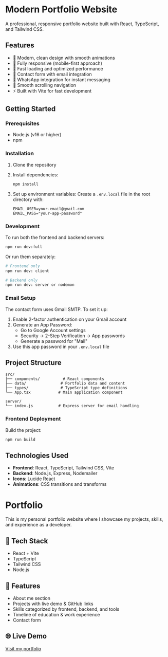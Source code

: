 # Modern Portfolio Website

A professional, responsive portfolio website built with React, TypeScript, and Tailwind CSS.

## Features

- 🎨 Modern, clean design with smooth animations
- 📱 Fully responsive (mobile-first approach)
- 🚀 Fast loading and optimized performance
- 📧 Contact form with email integration
- 💬 WhatsApp integration for instant messaging
- 🎯 Smooth scrolling navigation
- ⚡ Built with Vite for fast development

## Getting Started

### Prerequisites

- Node.js (v16 or higher)
- npm

### Installation

1. Clone the repository
2. Install dependencies:

   ```bash
   npm install
   ```

3. Set up environment variables:
   Create a `.env.local` file in the root directory with:
   ```
   EMAIL_USER=your-email@gmail.com
   EMAIL_PASS="your-app-password"
   ```

### Development

To run both the frontend and backend servers:

```bash
npm run dev:full
```

Or run them separately:

```bash
# Frontend only
npm run dev: client

# Backend only
npm run dev: server or nodemon
```

### Email Setup

The contact form uses Gmail SMTP. To set it up:

1. Enable 2-factor authentication on your Gmail account
2. Generate an App Password:
   - Go to Google Account settings
   - Security → 2-Step Verification → App passwords
   - Generate a password for "Mail"
3. Use this app password in your `.env.local` file

## Project Structure

```
src/
├── components/          # React components
├── data/               # Portfolio data and content
├── types/              # TypeScript type definitions
└── App.tsx            # Main application component

server/
└── index.js           # Express server for email handling
```


### Frontend Deployment

Build the project:

```bash
npm run build
```

## Technologies Used

- **Frontend**: React, TypeScript, Tailwind CSS, Vite
- **Backend**: Node.js, Express, Nodemailer
- **Icons**: Lucide React
- **Animations**: CSS transitions and transforms

# Portfolio

This is my personal portfolio website where I showcase my projects, skills, and experience as a developer.

## 🚀 Tech Stack

- React + Vite
- TypeScript
- Tailwind CSS
- Node.js

## 📌 Features

- About me section
- Projects with live demo & GitHub links
- Skills categorized by frontend, backend, and tools
- Timeline of education & work experience
- Contact form

## 🌐 Live Demo

[Visit my portfolio](https://portfolio-zaiad.vercel.app/)
